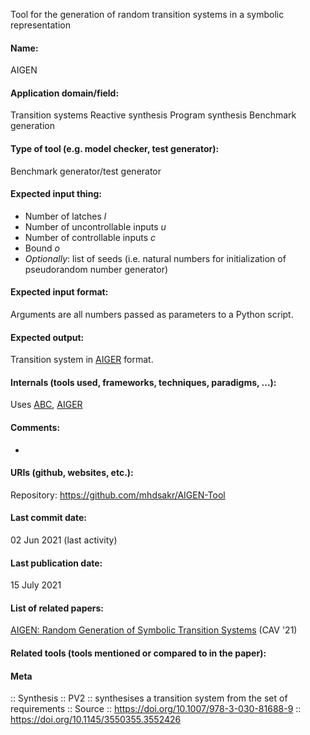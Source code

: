Tool for the generation of random transition systems in a symbolic representation

#### Name:
AIGEN

#### Application domain/field:
Transition systems
Reactive synthesis
Program synthesis
Benchmark generation

#### Type of tool (e.g. model checker, test generator):
Benchmark generator/test generator

#### Expected input thing:
- Number of latches $l$
- Number of uncontrollable inputs $u$
- Number of controllable inputs $c$
- Bound $o$
- *Optionally*: list of seeds (i.e. natural numbers for initialization of pseudorandom number generator)

#### Expected input format:
Arguments are all numbers passed as parameters to a Python script.

#### Expected output:
Transition system in [AIGER](../Formats/AIGER.md) format.

#### Internals (tools used, frameworks, techniques, paradigms, ...):
Uses [ABC](Frameworks/ABC.md), [AIGER](../Formats/AIGER.md)

#### Comments:
-

#### URIs (github, websites, etc.):
Repository: https://github.com/mhdsakr/AIGEN-Tool

#### Last commit date:
02 Jun 2021 (last activity)

#### Last publication date:
15 July 2021

#### List of related papers:
[AIGEN: Random Generation of Symbolic Transition Systems](https://doi.org/10.1007/978-3-030-81688-9_20) (CAV '21)

#### Related tools (tools mentioned or compared to in the paper):

#### Meta
:: Synthesis
:: PV2 :: synthesises a transition system from the set of requirements
:: Source :: https://doi.org/10.1007/978-3-030-81688-9 :: https://doi.org/10.1145/3550355.3552426

